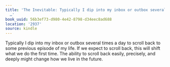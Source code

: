 ```yaml
---
title: 'The Inevitable: Typically I dip into my inbox or outbox several times a day
  …'
book_uuid: 56b3ef73-d980-4e42-8798-d34eec8ad688
location: '2937'
source: kindle
---
```


Typically I dip into my inbox or outbox several times a day to scroll back to some previous episode of my life. If we expect to scroll back, this will shift what we do the first time. The ability to scroll back easily, precisely, and deeply might change how we live in the future.